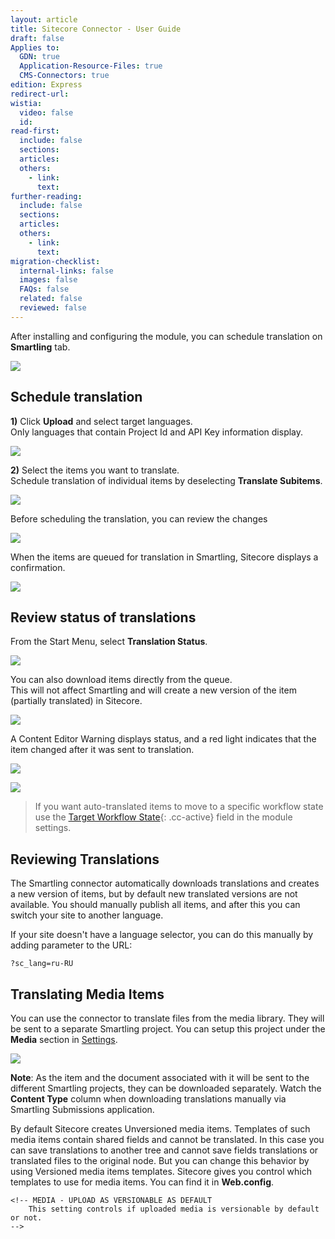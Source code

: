 ```yaml
---
layout: article
title: Sitecore Connector - User Guide
draft: false
Applies to:
  GDN: true
  Application-Resource-Files: true
  CMS-Connectors: true
edition: Express
redirect-url:
wistia:
  video: false
  id:
read-first:
  include: false
  sections:
  articles:
  others:
    - link:
      text:
further-reading:
  include: false
  sections:
  articles:
  others:
    - link:
      text:
migration-checklist:
  internal-links: false
  images: false
  FAQs: false
  related: false
  reviewed: false
---
```



After installing and configuring the module, you can schedule translation on **Smartling** tab.

![](/uploads/versions/sitecore_sl_tab---x----576-78x---.jpg)

## Schedule translation

**1)** Click **Upload** and select target languages.
<br>Only languages that contain Project Id and API Key information display.

![](/uploads/versions/sitecore_bulk_submit---x----360-351x---.jpg)

**2)** Select the items you want to translate.
<br>Schedule translation of individual items by deselecting **Translate Subitems**.

![](/uploads/versions/sitecore_root_source---x----432-599x---.jpg)

Before scheduling the translation, you can review the changes

![](/uploads/versions/sitecore_review_changes---x----432-599x---.jpg)

When the items are queued for translation in Smartling, Sitecore displays a confirmation.

![](/uploads/versions/sitecore_confirm---x----432-285x---.jpg)

## Review status of translations

From the Start Menu, select **Translation Status**.

![](/uploads/versions/sitecore_start_menu---x----360-588x---.jpg)

You can also download items directly from the queue.
<br>This will not affect Smartling and will create a new version of the item (partially translated) in Sitecore.

![](/uploads/versions/sitecore_submissions---x----576-349x---.jpg)

A Content Editor Warning displays status, and a red light indicates that the item changed after it was sent to translation.

![](/uploads/versions/sitecore_content_status---x----360-244x---.jpg)

![](/uploads/versions/sitecore_content_folders---x----144-142x---.jpg)

> If you want auto-translated items to move to a specific workflow state use the&nbsp;[Target Workflow State](){: .cc-active} field in the module settings.

## Reviewing Translations

The Smartling connector automatically downloads translations and creates a new version of items, but by default new translated versions are not available. You should manually publish all items, and after this you can switch your site to another language.

If your site doesn't have a language selector, you can do this manually by adding parameter to the URL:

`?sc_lang=ru-RU`

## Translating Media Items

You can use the connector to translate files from the media library. They will be sent to a separate Smartling project. You can setup this project under the **Media** section in [Settings](/hc/en-us/articles/202088268#configure).

![](/uploads/versions/sitecore_media---x----504-275x---.jpg)

**Note**: As the item and the document associated with it will be sent to the different Smartling projects, they can be downloaded separately. Watch the **Content Type** column when downloading translations manually via Smartling Submissions application.

By default Sitecore creates Unversioned media items. Templates of such media items contain shared fields and cannot be translated. In this case you can save translations to another tree and cannot save fields translations or translated files to the original node. But you can change this behavior by using Versioned media items templates. Sitecore gives you control which templates to use for media items. You can find it in **Web.config**.

~~~
<!-- MEDIA - UPLOAD AS VERSIONABLE AS DEFAULT
    This setting controls if uploaded media is versionable by default or not.
-->
~~~